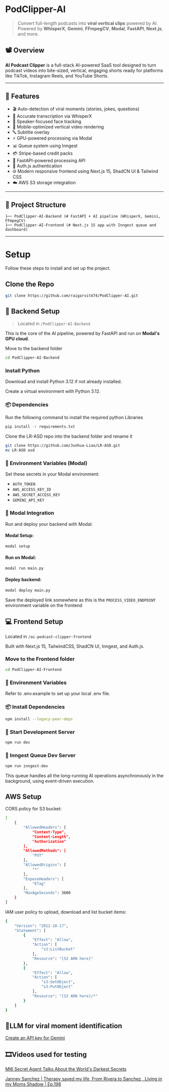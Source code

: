 
# PodClipper-AI

>Convert full-length podcasts into **viral vertical clips** powered by AI.  
> Powered by **WhisperX**, **Gemini**, **FFmpegCV**, **Modal**, **FastAPI**, **Next.js**, and more.

## 📽 Overview

**AI Podcast Clipper** is a full-stack AI-powered SaaS tool designed to turn podcast videos into bite-sized, vertical, engaging shorts ready for platforms like TikTok, Instagram Reels, and YouTube Shorts.

---

## 🧠 Features

- 🎬 Auto-detection of viral moments (stories, jokes, questions)
- 📝 Accurate transcription via WhisperX
- 🎯 Speaker-focused face tracking
- 📱 Mobile-optimized vertical video rendering
- 🔤 Subtitle overlay
- ⚡ GPU-powered processing via Modal
- 📊 Queue system using Inngest
- 💳 Stripe-based credit packs
- 🧾 FastAPI-powered processing API
- 👤 Auth.js authentication
- 🌐 Modern responsive frontend using Next.js 15, ShadCN UI & Tailwind CSS
- ☁️ AWS S3 storage integration

---

## 🧩 Project Structure
```
├── PodClipper-AI-Backend (# FastAPI + AI pipeline (WhisperX, Gemini, FFmpegCV)
├── PodClipper-AI-Frontend (# Next.js 15 app with Inngest queue and dashboard)
```


---
# Setup
Follow these steps to install and set up the project.

## Clone the Repo

```bash
git clone https://github.com/raigarvit474/PodClipper-AI.git
```

## 🔧 Backend Setup

> Located in `/PodClipper-AI-Backend`

This is the core of the AI pipeline, powered by FastAPI and run on **Modal's GPU cloud**.

Move to the backend folder
```bash
cd PodClipper-AI-Backend
```

### Install Python
Download and install Python 3.12 if not already installed.

Create a virtual environment with Python 3.12.

### 📦 Dependencies
Run the following command to install the required python Libraries
```bash
pip install -r requirements.txt
```

Clone the LR-ASD repo into the backend folder and rename it
```bash
git clone https://github.com/Junhua-Liao/LR-ASD.git
mv LR-ASD asd
```

### 💼 Environment Variables (Modal)

Set these secrets in your Modal environment:

- `AUTH_TOKEN`
- `AWS_ACCESS_KEY_ID`
- `AWS_SECRET_ACCESS_KEY`
- `GEMINI_API_KEY`

### 🚀 Modal Integration
Run and deploy your backend with Modal:

#### Modal Setup:
```bash
modal setup
```

#### Run on Modal:
```bash
modal run main.py
```

#### Deploy backend:
```bash
modal deploy main.py
```
Save the deployed link somewhere as this is the `PROCESS_VIDEO_ENDPOINT` environment variable on the frontend


## 💻 Frontend Setup

Located in `/ai-podcast-clipper-frontend`

Built with Next.js 15, TailwindCSS, ShadCN UI, Inngest, and Auth.js.

### Move to the Frontend folder
```bash
cd PodClipper-AI-Frontend
```

### 📁 Environment Variables
Refer to .env.example to set up your local .env file.

### 📦 Install Dependencies
```bash
npm install --legacy-peer-deps
```

### 🔄 Start Development Server
```bash
npm run dev
```

### 🧃 Inngest Queue Dev Server
```bash
npm run inngest-dev
```
This queue handles all the long-running AI operations asynchronously in the background, using event-driven execution.

## AWS Setup

CORS policy for S3 bucket:

```bash
[
    {
        "AllowedHeaders": [
            "Content-Type",
            "Content-Length",
            "Authorization"
        ],
        "AllowedMethods": [
            "PUT"
        ],
        "AllowedOrigins": [
            "*"
        ],
        "ExposeHeaders": [
            "ETag"
        ],
        "MaxAgeSeconds": 3600
    }
]
```

IAM user policy to upload, download and list bucket items:

```bash
{
    "Version": "2012-10-17",
    "Statement": [
        {
            "Effect": "Allow",
            "Action": [
                "s3:ListBucket"
            ],
            "Resource": "[S3 ARN here]"
        },
        {
            "Effect": "Allow",
            "Action": [
                "s3:GetObject",
                "s3:PutObject"
            ],
            "Resource": "[S3 ARN here]/*"
        }
    ]
}
```

## 🧠LLM for viral moment identification

[Create an API key for Gemini](https://ai.google.dev/gemini-api/docs/quickstart?lang=python)

## 🎞Videos used for testing

[MI6 Secret Agent Talks About the World's Darkest Secrets](https://www.youtube.com/watch?v=-vMgbJ6WqN4)

[Janney Sanchez | Therapy saved my life, From Rivera to Sanchez , Living in my Moms Shadow | Ep.198](https://www.youtube.com/watch?v=SOG0GmKts_I)
